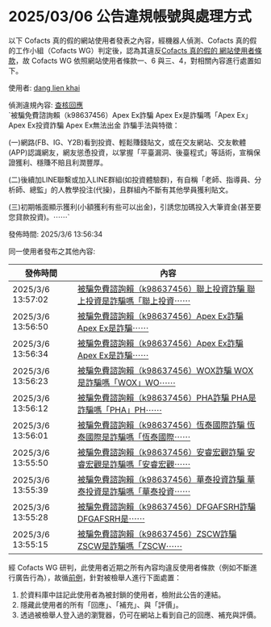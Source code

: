 2025/03/06 公告違規帳號與處理方式
=========

以下 Cofacts 真的假的網站使用者發表之內容，經機器人偵測、Cofacts 真的假的工作小組（Cofacts WG）判定後，認為其違反[Cofacts 真的假的 網站使用者條款](https://github.com/cofacts/rumors-site/blob/master/LEGAL.md)，故 Cofacts WG 依照網站使用者條款一、6 與三、4，對相關內容進行處置如下。

使用者: [dang lien khai](https://cofacts.github.io/community-builder/#/editorworks?showAll=1&day=365&userId=hegBapUBYrjt7MSMiWyt)

偵測違規內容: [查核回應](https://cofacts.tw/reply/qegGapUBYrjt7MSM8Gw5)<br>`被騙免費諮詢賴（k98637456）Apex Ex詐騙 Apex Ex是詐騙嗎「Apex Ex」Apex Ex投資詐騙 Apex Ex無法出金 詐騙手法與特徵：

(一)網路(FB、IG、Y2B)看到投資、輕鬆賺錢貼文，或在交友網站、交友軟體(APP)認識網友，網友慫恿投資，以掌握「平臺漏洞、後臺程式」等話術，宣稱保證獲利、穩賺不賠且利潤豐厚。

(二)後續加LINE聯繫或加入LINE群組(如投資體驗群)，有自稱「老師、指導員、分析師、總監」的人教學投注(代操)，且群組內不斷有其他學員獲利貼文。

(三)初期帳面顯示獲利(小額獲利有些可以出金)，引誘您加碼投入大筆資金(甚至要您貸款投資)。⋯⋯`

發佈時間: 2025/3/6 13:56:34

同一使用者發布之其他內容:

|發佈時間|內容|
|---|---|
| 2025/3/6 13:57:02 | [被騙免費諮詢賴（k98637456）聯上投資詐騙 聯上投資是詐騙嗎「聯上投資⋯⋯](https://cofacts.tw/reply/q-gHapUBYrjt7MSMXWyH) |
| 2025/3/6 13:56:50 | [被騙免費諮詢賴（k98637456）Apex Ex詐騙 Apex Ex是詐騙⋯⋯](https://cofacts.tw/reply/qugHapUBYrjt7MSML2wG) |
| 2025/3/6 13:56:34 | [被騙免費諮詢賴（k98637456）Apex Ex詐騙 Apex Ex是詐騙⋯⋯](https://cofacts.tw/reply/qegGapUBYrjt7MSM8Gw5) |
| 2025/3/6 13:56:23 | [被騙免費諮詢賴（k98637456）WOX詐騙 WOX是詐騙嗎「WOX」WO⋯⋯](https://cofacts.tw/reply/qOgGapUBYrjt7MSMx2w8) |
| 2025/3/6 13:56:12 | [被騙免費諮詢賴（k98637456）PHA詐騙 PHA是詐騙嗎「PHA」PH⋯⋯](https://cofacts.tw/reply/pegGapUBYrjt7MSMmmyM) |
| 2025/3/6 13:56:01 | [被騙免費諮詢賴（k98637456）恆泰國際詐騙 恆泰國際是詐騙嗎「恆泰國際⋯⋯](https://cofacts.tw/reply/pOgGapUBYrjt7MSMb2wy) |
| 2025/3/6 13:55:50 | [被騙免費諮詢賴（k98637456）安睿宏觀詐騙 安睿宏觀是詐騙嗎「安睿宏觀⋯⋯](https://cofacts.tw/reply/ougGapUBYrjt7MSMRGwc) |
| 2025/3/6 13:55:39 | [被騙免費諮詢賴（k98637456）華泰投資詐騙 華泰投資是詐騙嗎「華泰投資⋯⋯](https://cofacts.tw/reply/oegGapUBYrjt7MSMGWyO) |
| 2025/3/6 13:55:28 | [被騙免費諮詢賴（k98637456）DFGAFSRH詐騙 DFGAFSRH是⋯⋯](https://cofacts.tw/reply/oOgFapUBYrjt7MSM7mwG) |
| 2025/3/6 13:55:15 | [被騙免費諮詢賴（k98637456）ZSCW詐騙 ZSCW是詐騙嗎「ZSCW⋯⋯](https://cofacts.tw/reply/n-gFapUBYrjt7MSMumyM) |

經 Cofacts WG 研判，此使用者近期之所有內容均違反使用者條款（例如不斷進行廣告行為），故循[前例](https://github.com/cofacts/takedowns/blob/master/2021/1125-2nd-spam.md)，針對被檢舉人進行下面處置：
1. 於資料庫中註記此使用者為被封鎖的使用者，檢附此公告的連結。
2. 隱藏此使用者的所有「回應」、「補充」、與「評價」。
3. 透過被檢舉人登入過的瀏覽器，仍可在網站上看到自己的回應、補充與評價。
